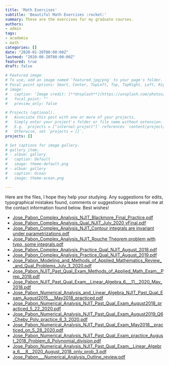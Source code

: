 ```yaml
---
title: 'Math Exercises'
subtitle: 'Beautiful Math Exercises :rocket:'
summary: These are the exercises for my graduate courses.
authors:
- admin
tags:
- academia
- math
categories: []
date: "2020-01-20T00:00:00Z"
lastmod: "2020-08-20T00:00:00Z"
featured: true
draft: false

# Featured image
# To use, add an image named `featured.jpg/png` to your page's folder.
# Focal point options: Smart, Center, TopLeft, Top, TopRight, Left, Right, BottomLeft, Bottom, BottomRight
# image:
#   caption: 'Image credit: [**Unsplash**](https://unsplash.com/photos/CpkOjOcXdUY)'
#   focal_point: ""
#   preview_only: false

# Projects (optional).
#   Associate this post with one or more of your projects.
#   Simply enter your project's folder or file name without extension.
#   E.g. `projects = ["internal-project"]` references `content/project/deep-learning/index.md`.
#   Otherwise, set `projects = []`.
projects: []

# Set captions for image gallery.
# gallery_item:
# - album: gallery
#   caption: Default
#   image: theme-default.png
# - album: gallery
#   caption: Ocean
#   image: theme-ocean.png

---
```



Here are the files, I hope they help your studying. Any suggestions for edits, typographical mistakes found, comments or suggestions please email me at the contact information found below. Best wishes!


- [Jose_Pabon_Complex_Analysis_NJIT_Blackmore_Final_Practice.pdf][1]
- [Jose_Pabon_Complex_Analysis_Qual_NJIT_July_2020 vFinal.pdf][2]
- [Jose_Pabon_Complex_Analysis_NJIT_Contour integrals are invariant under parametrizations.pdf][3]
- [Jose_Pabon_Complex_Analysis_NJIT_Rouche Theorem problem with typo, some integrals.pdf][4]
- [Jose_Pabon_Complex_Analysis_Practice_Qual_NJIT_August_2018.pdf][5]
- [Jose_Pabon_Complex_Analysis_Practice_Qual_NJIT_August_2019.pdf][6]
- [Jose_Pabon_Modeling_and_Methods_of_Applied_Mathematics_Review__and_Qual_Problems_July_3_2020.pdf][7]
- [Jose_Pabon_NJIT_Past_Qual_Exam_Methods_of_Applied_Math_Exam__Prep_2018.pdf][8]
- [Jose_Pabon_NJIT_Past_Qual_Exam__Linear_Algebra_6___11__2020_May_2018.pdf][9]
- [Jose_Pabon_Numerical_Analysis_and_Linear_Algebra_NJIT_Past_Qual_Exam_August2015___May2018_practiced.pdf][10]
- [Jose_Pabon_Numerical_Analysis_NJIT_Past_Qual_Exam_August2018_practiced_5_22_2020.pdf][11]
- [Jose_Pabon_Numerical_Analysis_NJIT_Past_Qual_Exam_August2019_Q6_Cheby_Poly_practice_6_3_2020.pdf][12]
- [Jose_Pabon_Numerical_Analysis_NJIT_Past_Qual_Exam_May2018__practiced_on_5_28_2020.pdf][13]
- [Jose_Pabon_Numerical_Analysis_NJIT_Past_Qual_Exam_practice_August_2018_Problem_6_Polynomial_division.pdf][13]
- [Jose_Pabon_Numerical_Analysis_NJIT_Past_Qual_Exam__Linear_Algebra_6___8__2020_August_2018_only_prob_3.pdf][14]
- [Jose_Pabon___Numerical_Analysis_Outline_review.pdf][15]

[1]:  files/Jose_Pabon_Complex_Analysis_NJIT_Blackmore_Final_Practice.pdf
[2]:  files/Jose_Pabon_Complex_Analysis_Qual_NJIT_July_2020vFinal.pdf
[3]:  files/Jose_Pabon_Complex_Analysis_NJIT_Contour_integrals_are_invariant_under_parametrizations.pdf 
[4]:  files/Jose_Pabon_Complex_Analysis_NJIT_Rouche_Theorem.pdf
[5]:  files/Jose_Pabon_Complex_Analysis_Practice_Qual_NJIT_August_2018.pdf
[6]:  files/Jose_Pabon_Complex_Analysis_Practice_Qual_NJIT_August_2019.pdf
[7]:  files/Jose_Pabon_Modeling_and_Methods_of_Applied_Mathematics_Review__and_Qual_Problems_July_3_2020.pdf
[8]:  files/Jose_Pabon_NJIT_Past_Qual_Exam_Methods_of_Applied_Math_Exam__Prep_2018.pdf
[9]:  files/Jose_Pabon_NJIT_Past_Qual_Exam__Linear_Algebra_6___11__2020_May_2018.pdf
[10]: files/Jose_Pabon_Numerical_Analysis_and_Linear_Algebra_NJIT_Past_Qual_Exam_August2015___May2018_practiced.pdf
[11]: files/Jose_Pabon_Numerical_Analysis_NJIT_Past_Qual_Exam_August2018_practiced_5_22_2020.pdf
[12]: files/Jose_Pabon_Numerical_Analysis_NJIT_Past_Qual_Exam_August2019_Q6_Cheby_Poly_practice_6_3_2020.pdf
[13]: files/Jose_Pabon_Numerical_Analysis_NJIT_Past_Qual_Exam_May2018__practiced_on_5_28_2020.pdf
[14]: files/Jose_Pabon_Numerical_Analysis_NJIT_Past_Qual_Exam_practice_August_2018_Problem_6_Polynomial_division.pdf
[15]: files/Jose_Pabon_Numerical_Analysis_NJIT_Past_Qual_Exam__Linear_Algebra_6___8__2020_August_2018_only_prob_3.pdf

